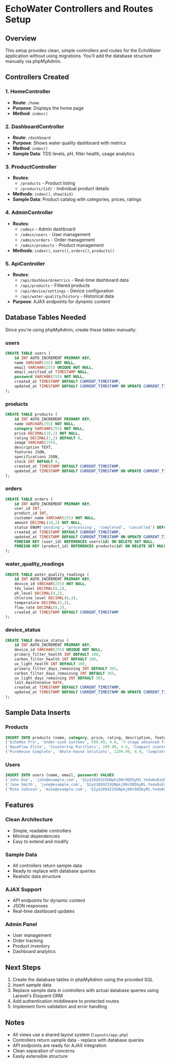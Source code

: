 # EchoWater Controllers and Routes Setup

## Overview
This setup provides clean, simple controllers and routes for the EchoWater application without using migrations. You'll add the database structure manually via phpMyAdmin.

## Controllers Created

### 1. HomeController
- **Route**: `/home`
- **Purpose**: Displays the home page
- **Method**: `index()`

### 2. DashboardController
- **Route**: `/dashboard`
- **Purpose**: Shows water quality dashboard with metrics
- **Method**: `index()`
- **Sample Data**: TDS levels, pH, filter health, usage analytics

### 3. ProductController
- **Routes**: 
  - `/products` - Product listing
  - `/products/{id}` - Individual product details
- **Methods**: `index()`, `show($id)`
- **Sample Data**: Product catalog with categories, prices, ratings

### 4. AdminController
- **Routes**:
  - `/admin` - Admin dashboard
  - `/admin/users` - User management
  - `/admin/orders` - Order management
  - `/admin/products` - Product management
- **Methods**: `index()`, `users()`, `orders()`, `products()`

### 5. ApiController
- **Routes**:
  - `/api/dashboard/metrics` - Real-time dashboard data
  - `/api/products` - Filtered products
  - `/api/device/settings` - Device configuration
  - `/api/water-quality/history` - Historical data
- **Purpose**: AJAX endpoints for dynamic content

## Database Tables Needed

Since you're using phpMyAdmin, create these tables manually:

### users
```sql
CREATE TABLE users (
    id INT AUTO_INCREMENT PRIMARY KEY,
    name VARCHAR(255) NOT NULL,
    email VARCHAR(255) UNIQUE NOT NULL,
    email_verified_at TIMESTAMP NULL,
    password VARCHAR(255) NOT NULL,
    created_at TIMESTAMP DEFAULT CURRENT_TIMESTAMP,
    updated_at TIMESTAMP DEFAULT CURRENT_TIMESTAMP ON UPDATE CURRENT_TIMESTAMP
);
```

### products
```sql
CREATE TABLE products (
    id INT AUTO_INCREMENT PRIMARY KEY,
    name VARCHAR(255) NOT NULL,
    category VARCHAR(255) NOT NULL,
    price DECIMAL(10,2) NOT NULL,
    rating DECIMAL(3,2) DEFAULT 0,
    image VARCHAR(255),
    description TEXT,
    features JSON,
    specifications JSON,
    stock INT DEFAULT 0,
    created_at TIMESTAMP DEFAULT CURRENT_TIMESTAMP,
    updated_at TIMESTAMP DEFAULT CURRENT_TIMESTAMP ON UPDATE CURRENT_TIMESTAMP
);
```

### orders
```sql
CREATE TABLE orders (
    id INT AUTO_INCREMENT PRIMARY KEY,
    user_id INT,
    product_id INT,
    customer_name VARCHAR(255) NOT NULL,
    amount DECIMAL(10,2) NOT NULL,
    status ENUM('pending', 'processing', 'completed', 'cancelled') DEFAULT 'pending',
    created_at TIMESTAMP DEFAULT CURRENT_TIMESTAMP,
    updated_at TIMESTAMP DEFAULT CURRENT_TIMESTAMP ON UPDATE CURRENT_TIMESTAMP,
    FOREIGN KEY (user_id) REFERENCES users(id) ON DELETE SET NULL,
    FOREIGN KEY (product_id) REFERENCES products(id) ON DELETE SET NULL
);
```

### water_quality_readings
```sql
CREATE TABLE water_quality_readings (
    id INT AUTO_INCREMENT PRIMARY KEY,
    device_id VARCHAR(255) NOT NULL,
    tds_level DECIMAL(8,2),
    ph_level DECIMAL(4,2),
    chlorine_level DECIMAL(6,4),
    temperature DECIMAL(5,2),
    flow_rate DECIMAL(8,2),
    created_at TIMESTAMP DEFAULT CURRENT_TIMESTAMP
);
```

### device_status
```sql
CREATE TABLE device_status (
    id INT AUTO_INCREMENT PRIMARY KEY,
    device_id VARCHAR(255) UNIQUE NOT NULL,
    primary_filter_health INT DEFAULT 100,
    carbon_filter_health INT DEFAULT 100,
    uv_light_health INT DEFAULT 100,
    primary_filter_days_remaining INT DEFAULT 365,
    carbon_filter_days_remaining INT DEFAULT 365,
    uv_light_days_remaining INT DEFAULT 365,
    last_maintenance DATE,
    created_at TIMESTAMP DEFAULT CURRENT_TIMESTAMP,
    updated_at TIMESTAMP DEFAULT CURRENT_TIMESTAMP ON UPDATE CURRENT_TIMESTAMP
);
```

## Sample Data Inserts

### Products
```sql
INSERT INTO products (name, category, price, rating, description, features, stock) VALUES
('EchoMax Pro', 'Under-sink Systems', 599.99, 4.8, '7-stage advanced filtration system with smart monitoring', '["Smart IoT monitoring", "7-stage filtration", "UV sterilization"]', 25),
('AquaFlow Elite', 'Countertop Purifiers', 299.99, 4.6, 'Compact countertop purifier with mineral retention', '["Mineral retention", "Compact design", "Easy installation"]', 40),
('PureHouse Complete', 'Whole-house Solutions', 1299.99, 4.9, 'Complete whole-house water treatment system', '["Whole-house coverage", "Multi-stage filtration", "Professional installation"]', 15);
```

### Users
```sql
INSERT INTO users (name, email, password) VALUES
('John Doe', 'john@example.com', '$2y$10$92IXUNpkjO0rOQ5byMi.Ye4oKoEa3Ro9llC/.og/at2.uheWG/igi'),
('Jane Smith', 'jane@example.com', '$2y$10$92IXUNpkjO0rOQ5byMi.Ye4oKoEa3Ro9llC/.og/at2.uheWG/igi'),
('Mike Johnson', 'mike@example.com', '$2y$10$92IXUNpkjO0rOQ5byMi.Ye4oKoEa3Ro9llC/.og/at2.uheWG/igi');
```

## Features

### Clean Architecture
- Simple, readable controllers
- Minimal dependencies
- Easy to extend and modify

### Sample Data
- All controllers return sample data
- Ready to replace with database queries
- Realistic data structure

### AJAX Support
- API endpoints for dynamic content
- JSON responses
- Real-time dashboard updates

### Admin Panel
- User management
- Order tracking
- Product inventory
- Dashboard analytics

## Next Steps

1. Create the database tables in phpMyAdmin using the provided SQL
2. Insert sample data
3. Replace sample data in controllers with actual database queries using Laravel's Eloquent ORM
4. Add authentication middleware to protected routes
5. Implement form validation and error handling

## Notes

- All views use a shared layout system (`layouts/app.php`)
- Controllers return sample data - replace with database queries
- API endpoints are ready for AJAX integration
- Clean separation of concerns
- Easily extensible structure
